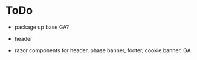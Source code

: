 # ToDo

* package up base GA?

* header

* razor components for header, phase banner, footer, cookie banner, GA